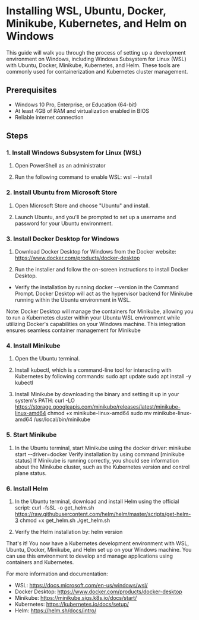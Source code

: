 
# Installing WSL, Ubuntu, Docker, Minikube, Kubernetes, and Helm on Windows

This guide will walk you through the process of setting up a development environment on Windows, including Windows Subsystem for Linux (WSL) with Ubuntu, Docker, Minikube, Kubernetes, and Helm. These tools are commonly used for containerization and Kubernetes cluster management.

## Prerequisites

- Windows 10 Pro, Enterprise, or Education (64-bit)
- At least 4GB of RAM and virtualization enabled in BIOS
- Reliable internet connection

## Steps

### 1. Install Windows Subsystem for Linux (WSL)

1. Open PowerShell as an administrator 

2. Run the following command to enable WSL:  wsl --install


### 2. Install Ubuntu from Microsoft Store

1. Open Microsoft Store and choose "Ubuntu" and install.

4. Launch Ubuntu, and you'll be prompted to set up a username and password for your Ubuntu environment.

### 3. Install Docker Desktop for Windows

  1. Download Docker Desktop for Windows from the Docker website: https://www.docker.com/products/docker-desktop

  2. Run the installer and follow the on-screen instructions to install Docker Desktop.

  - Verify the installation by running docker --version in the Command Prompt. Docker Desktop will act as the hypervisor backend for Minikube running within the Ubuntu environment in WSL.

Note: Docker Desktop will manage the containers for Minikube, allowing you to run a Kubernetes cluster within your Ubuntu WSL environment while utilizing Docker's capabilities on your Windows machine. This integration ensures seamless container management for Minikube 


### 4. Install Minikube

1. Open the Ubuntu terminal.

2. Install kubectl, which is a command-line tool for interacting with Kubernetes by following commands:
  sudo apt update
  sudo apt install -y kubectl

3. Install Minikube by downloading the binary and setting it up in your system's PATH:
   curl -LO https://storage.googleapis.com/minikube/releases/latest/minikube-linux-amd64
   chmod +x minikube-linux-amd64
   sudo mv minikube-linux-amd64 /usr/local/bin/minikube

### 5. Start Minikube

1. In the Ubuntu terminal, start Minikube using the docker driver:
   minikube start --driver=docker 
Verify installation by using command [minikube status] If Minikube is running correctly, you should see information about the Minikube cluster, such as the Kubernetes version and control plane status.


### 6. Install Helm

1. In the Ubuntu terminal, download and install Helm using the official script:
curl -fsSL -o get_helm.sh https://raw.githubusercontent.com/helm/helm/master/scripts/get-helm-3
chmod +x get_helm.sh
./get_helm.sh

2. Verify the Helm installation by:
helm version




That's it! You now have a Kubernetes development environment with WSL, Ubuntu, Docker, Minikube, and Helm set up on your Windows machine. You can use this environment to develop and manage applications using containers and Kubernetes.

For more information and documentation:

- WSL: https://docs.microsoft.com/en-us/windows/wsl/
- Docker Desktop: https://www.docker.com/products/docker-desktop
- Minikube: https://minikube.sigs.k8s.io/docs/start/
- Kubernetes: https://kubernetes.io/docs/setup/
- Helm: https://helm.sh/docs/intro/



   



